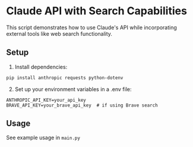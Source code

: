 # Claude API with Search Capabilities

This script demonstrates how to use Claude's API while incorporating external tools like web search functionality.

## Setup

1. Install dependencies:
```bash
pip install anthropic requests python-dotenv
```

2. Set up your environment variables in a .env file:
```env
ANTHROPIC_API_KEY=your_api_key
BRAVE_API_KEY=your_brave_api_key  # if using Brave search
```

## Usage

See example usage in `main.py`